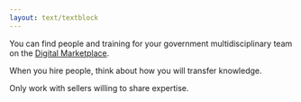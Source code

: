 ```yaml
---
layout: text/textblock
---
```

You can find people and training for your government multidisciplinary team on the [Digital Marketplace](https://marketplace.service.gov.au/).

When you hire people, think about how you will transfer knowledge.

Only work with sellers willing to share expertise.

